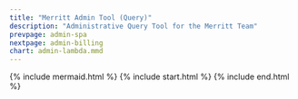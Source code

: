 ```yaml
---
title: "Merritt Admin Tool (Query)"
description: "Administrative Query Tool for the Merritt Team"
prevpage: admin-spa
nextpage: admin-billing
chart: admin-lambda.mmd
---
```


{% include mermaid.html %}
{% include start.html %}
{% include end.html %}